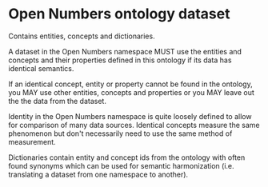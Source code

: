 # Open Numbers ontology dataset

Contains entities, concepts and dictionaries.

A dataset in the Open Numbers namespace MUST use the entities and concepts and their properties defined in this ontology if its data has identical semantics.

If an identical concept, entity or property cannot be found in the ontology, you MAY use other entities, concepts and properties or you MAY leave out the the data from the dataset.

Identity in the Open Numbers namespace is quite loosely defined to allow for comparison of many data sources. Identical concepts measure the same phenomenon but don't necessarily need to use the same method of measurement.

Dictionaries contain entity and concept ids from the ontology with often found synonyms which can be used for semantic harmonization (i.e. translating a dataset from one namespace to another).